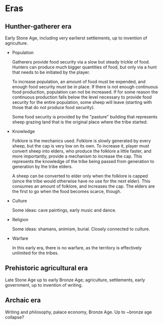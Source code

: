 # Eras

## Hunther-gatherer era

Early Stone Age, including very earlierst settlements, up to invention of agriculture.

* Population

    Gatherers provide food security via a slow but steady trickle of food. Hunters can produce much bigger quantities of food, but only via a hunt that needs to be initiated by the player.

    To increase population, an amount of food must be expended, and enough food security must be in place. If there is not enough continuous food production, population can not be increased. If for some reason the continuous production falls below the level necessary to provide food security for the entire population, some sheep will leave (starting with those that do not produce food security).

    Some food security is provided by the "pasture" building that represents sheep grazing land that is the original place where the tribe started.

* Knowledge

    Folklore is the mechanics used. Folklore is slowly generated by every sheep, but the cap is very low on its own. To increase it, player must convert sheep into elders, who produce the folklore a little faster, and more importantly, provide a mechanism to increase the cap. This represents the knowledge of the tribe being passed from generation to generation by the tribe elders.

    A sheep can be converted to elder only when the folklore is capped (since the tribe would otherwise have no use for the next elder). This consumes an amount of folklore, and increases the cap. The elders are the first to go when the food becomes scarce, though.

* Culture

    Some ideas: cave paintings, early music and dance.

* Religion

    Some ideas: shamans, animism, burial. Closely connected to culture.

* Warfare

    In this early era, there is no warfare, as the territory is effectively unlimited for the tribes.

## Prehistoric agricultural era

  Late Stone Age up to early Bronze Age; agriculture, settlements, early government, up to invention of writing.

## Archaic era

  Writing and philosophy, palace economy, Bronze Age. Up to ~bronze age collapse?
